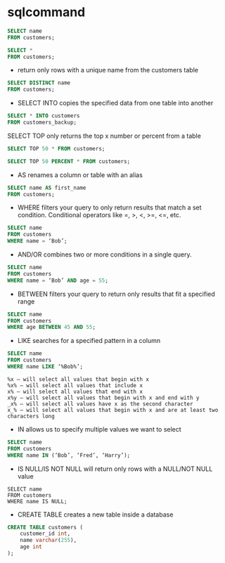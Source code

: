 # sqlcommand

```SQL
SELECT name
FROM customers;
```

```SQL
SELECT * 
FROM customers;
```

- return only rows with a unique name from the customers table
```SQL
SELECT DISTINCT name
FROM customers;
```

- SELECT INTO copies the specified data from one table into another
```SQL
SELECT * INTO customers
FROM customers_backup;
```

SELECT TOP only returns the top x number or percent from a table
```SQL
SELECT TOP 50 * FROM customers;
```
```SQL
SELECT TOP 50 PERCENT * FROM customers;
```

- AS renames a column or table with an alias
```SQL
SELECT name AS first_name
FROM customers;
```

- WHERE filters your query to only return results that match a set condition. Conditional operators like =, >, <, >=, <=, etc.
```SQL
SELECT name
FROM customers
WHERE name = ‘Bob’;
```

- AND/OR combines two or more conditions in a single query. 
```SQL
SELECT name
FROM customers
WHERE name = ‘Bob’ AND age = 55;
```
- BETWEEN filters your query to return only results that fit a specified range
```SQL
SELECT name
FROM customers
WHERE age BETWEEN 45 AND 55;
```


- LIKE searches for a specified pattern in a column
```SQL
SELECT name
FROM customers
WHERE name LIKE ‘%Bob%’;
```
```
%x — will select all values that begin with x
%x% — will select all values that include x
x% — will select all values that end with x
x%y — will select all values that begin with x and end with y
_x% — will select all values have x as the second character
x_% — will select all values that begin with x and are at least two characters long
```

- IN allows us to specify multiple values we want to select
```SQL
SELECT name
FROM customers
WHERE name IN (‘Bob’, ‘Fred’, ‘Harry’);
```

- IS NULL/IS NOT NULL will return only rows with a NULL/NOT NULL value
```
SELECT name
FROM customers
WHERE name IS NULL;
```

- CREATE TABLE creates a new table inside a database
```SQL
CREATE TABLE customers (
    customer_id int,
    name varchar(255),
    age int
);
```
























